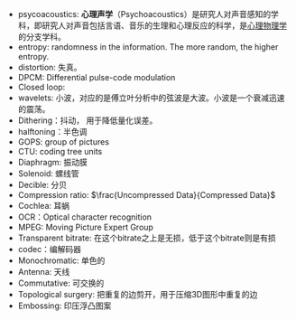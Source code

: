 - psycoacoustics: **心理声学**（Psychoacoustics）是研究人对声音感知的学科，即研究人对声音包括言语、音乐的生理和心理反应的科学，是[心理物理学](https://zh.wikipedia.org/wiki/%E5%BF%83%E7%90%86%E7%89%A9%E7%90%86%E5%AD%A6 "心理物理学")的分支学科。
- entropy: randomness in the information. The more random, the higher entropy.
- distortion: 失真。
- DPCM: Differential pulse-code modulation
- Closed loop: 
- wavelets: 小波，对应的是傅立叶分析中的弦波是大波。小波是一个衰减迅速的震荡。
- Dithering：抖动， 用于降低量化误差。
- halftoning：半色调 
- GOPS: group of pictures 
- CTU: coding tree units
- Diaphragm: 振动膜
- Solenoid: 螺线管
- Decible: 分贝
- Compression ratio: $\frac{Uncompressed Data}{Compressed Data}$
- Cochlea: 耳蜗
- OCR：Optical character recognition
- MPEG: Moving Picture Expert Group 
- Transparent bitrate: 在这个bitrate之上是无损，低于这个bitrate则是有损
- codec：编解码器
- Monochromatic: 单色的
- Antenna: 天线
- Commutative: 可交换的
- Topological surgery: 把重复的边剪开，用于压缩3D图形中重复的边
- Embossing: 印压浮凸图案
